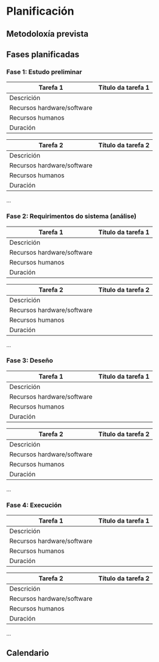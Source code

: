 # Planificación

## Metodoloxía prevista

## Fases planificadas

### Fase 1: Estudo preliminar

Tarefa 1|Título da tarefa 1
-|-
Descrición|
Recursos hardware/software|
Recursos humanos|
Duración|

Tarefa 2|Título da tarefa 2
-|-
Descrición|
Recursos hardware/software|
Recursos humanos|
Duración|

...

### Fase 2: Requirimentos do sistema (análise)

Tarefa 1|Título da tarefa 1
-|-
Descrición|
Recursos hardware/software|
Recursos humanos|
Duración|

Tarefa 2|Título da tarefa 2
-|-
Descrición|
Recursos hardware/software|
Recursos humanos|
Duración|

...

### Fase 3: Deseño

Tarefa 1|Título da tarefa 1
-|-
Descrición|
Recursos hardware/software|
Recursos humanos|
Duración|

Tarefa 2|Título da tarefa 2
-|-
Descrición|
Recursos hardware/software|
Recursos humanos|
Duración|

...

### Fase 4: Execución

Tarefa 1|Título da tarefa 1
-|-
Descrición|
Recursos hardware/software|
Recursos humanos|
Duración|

Tarefa 2|Título da tarefa 2
-|-
Descrición|
Recursos hardware/software|
Recursos humanos|
Duración|

...

## Calendario
